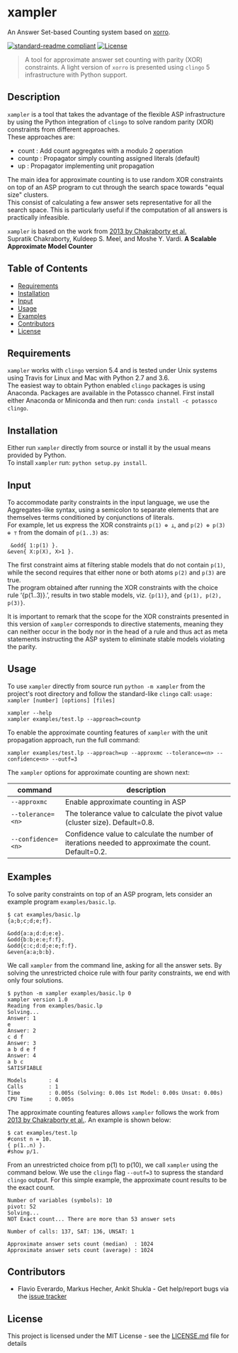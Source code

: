 # xampler
An Answer Set-based Counting system based on [xorro](https://github.com/potassco/xorro).


[![standard-readme compliant](https://img.shields.io/badge/readme%20style-standard-brightgreen.svg?style=flat-square)](https://github.com/flavioeverardo/xampler)
[![License](http://img.shields.io/:license-mit-blue.svg)](http://doge.mit-license.org)


> A tool for approximate answer set counting with parity (XOR) constraints.
> A light version of `xorro` is presented using `clingo` 5 infrastructure with Python support.

## Description
`xampler` is a tool that takes the advantage of the flexible ASP infrastructure
by using the Python integration of `clingo` to solve random parity (XOR) constraints from different approaches. </br>
These approaches are: </br>
- count      : Add count aggregates with a modulo 2 operation
- countp     : Propagator simply counting assigned literals (default)
- up         : Propagator implementing unit propagation

The main idea for approximate counting is to use random XOR constraints on top of an ASP program
to cut through the search space towards "equal size" clusters. <br/>
This consist of calculating a few answer sets representative for all the search space.
This is particularly useful if the computation of all answers is practically infeasible.<br/>

`xampler` is based on the work from [2013 by Chakraborty et al.](https://link.springer.com/chapter/10.1007/978-3-642-40627-0_18)<br/>
Supratik Chakraborty, Kuldeep S. Meel, and Moshe Y. Vardi. **A Scalable Approximate Model Counter**


## Table of Contents

- [Requirements](#requirements)
- [Installation](#installation)
- [Input](#input)
- [Usage](#usage)
- [Examples](#examples)
- [Contributors](#contributors)
- [License](#license)


## Requirements

`xampler` works with `clingo` version 5.4
and is tested under Unix systems using Travis for Linux and Mac with Python 2.7 and 3.6. </br>
The easiest way to obtain Python enabled `clingo` packages is using Anaconda.
Packages are available in the Potassco channel.
First install either Anaconda or Miniconda and then run: `conda install -c potassco clingo`.



## Installation

Either run `xampler` directly from source or install it by the usual means provided by Python. </br>
To install `xampler` run: `python setup.py install`.



## Input

To accommodate parity constraints in the input language, we use the Aggregates-like syntax,
using a semicolon to separate elements that are themselves terms conditioned by conjunctions of literals. </br>
For example, let us express the XOR constraints `p(1) ⊕ ⊥`, and `p(2) ⊕ p(3) ⊕ ⊤` from the domain of `p(1..3)` as:
```
 &odd{ 1:p(1) }.
&even{ X:p(X), X>1 }.
```
The first constraint aims at filtering stable models that do not contain `p(1)`,
while the second requires that either none or both atoms `p(2)` and `p(3)` are true. </br>
The program obtained after running the XOR constraints with the choice rule ‘{p(1..3)}.’,
results in two stable models, viz. `{p(1)}`, and `{p(1), p(2), p(3)}`. </br>

It is important to remark that the scope for the XOR constraints presented in this version of `xampler`
corresponds to directive statements,
meaning they can neither occur in the body nor in the head of a rule
and thus act as meta statements instructing the ASP system to eliminate stable models violating the parity.



## Usage

To use `xampler` directly from source run `python -m xampler` from the project's root directory and
follow the standard-like `clingo` call:
`usage: xampler [number] [options] [files]`

 
```
xampler --help
xampler examples/test.lp --approach=countp
```

To enable the approximate counting features of `xampler` with the unit propagation approach, run the full command:
```
xampler examples/test.lp --approach=up --approxmc --tolerance=<n> --confidence<n> --outf=3
```

The `xampler` options for approximate counting are shown next:

| command | description |
|---|---|
| `--approxmc` | Enable approximate counting in ASP |
| `--tolerance=<n>` | The tolerance value to calculate the pivot value (cluster size). Default=0.8. |
| `--confidence=<n>` | Confidence value to calculate the number of iterations needed to approximate the count. Default=0.2. |


## Examples

To solve parity constraints on top of an ASP program, lets consider an example program `examples/basic.lp`. 
```
$ cat examples/basic.lp 
{a;b;c;d;e;f}.

&odd{a:a;d:d;e:e}.
&odd{b:b;e:e;f:f}.
&odd{c:c;d:d;e:e;f:f}.
&even{a:a;b:b}.
```

We call `xampler` from the command line, asking for all the answer sets. By solving the unrestricted choice rule with four parity constraints, we end with only four solutions.
```
$ python -m xampler examples/basic.lp 0
xampler version 1.0
Reading from examples/basic.lp
Solving...
Answer: 1
e
Answer: 2
c d f
Answer: 3
a b d e f
Answer: 4
a b c
SATISFIABLE

Models       : 4
Calls        : 1
Time         : 0.005s (Solving: 0.00s 1st Model: 0.00s Unsat: 0.00s)
CPU Time     : 0.005s
```

The approximate counting features allows `xampler` follows the work from [2013 by Chakraborty et al.](https://link.springer.com/chapter/10.1007/978-3-642-40627-0_18).
An example is shown below:
```
$ cat examples/test.lp
#const n = 10.
{ p(1..n) }.
#show p/1.
```
From an unrestricted choice from p(1) to p(10), we call `xampler` using the command below.
We use the `clingo` flag `--outf=3` to supress the standard `clingo` output.
For this simple example, the approximate count results to be the exact count.
```
Number of variables (symbols): 10
pivot: 52
Solving...
NOT Exact count... There are more than 53 answer sets

Number of calls: 137, SAT: 136, UNSAT: 1

Approximate answer sets count (median)  : 1024
Approximate answer sets count (average) : 1024
```

## Contributors

* Flavio Everardo, Markus Hecher, Ankit Shukla - Get help/report bugs via the [issue tracker] </br>

## License

This project is licensed under the MIT License - see the [LICENSE.md](LICENSE.md) file for details


[issue tracker]: https://github.com/flavioeverardo/xampler/issues
